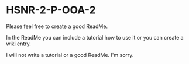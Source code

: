 # HSNR-2-P-OOA-2
Please feel free to create a good ReadMe.

In the ReadMe you can include a tutorial how to use it or you can create a wiki entry.

I will not write a tutorial or a good ReadMe. I'm sorry.
